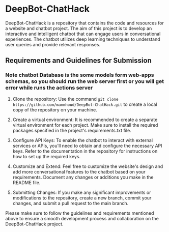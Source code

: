 # DeepBot-ChatHack

DeepBot-ChatHack is a repository that contains the code and resources for a website and chatbot project. The aim of this project is to develop an interactive and intelligent chatbot that can engage users in conversational experiences. The chatbot utilizes deep learning techniques to understand user queries and provide relevant responses.

## Requirements and Guidelines for Submission

### Note chatbot Database is the some models form web-apps schemas, so you should run the web server first or you will get error while runs the actions server  

1. Clone the repository: Use the command `git clone https://github.com/mammhoud/DeepBot-ChatHack.git` to create a local copy of the repository on your machine.

2. Create a virtual environment: It is recommended to create a separate virtual environment for each project. Make sure to install the required packages specified in the project's requirements.txt file.

3. Configure API Keys: To enable the chatbot to interact with external services or APIs, you'll need to obtain and configure the necessary API keys. Refer to the documentation in the repository for instructions on how to set up the required keys.

4. Customize and Extend: Feel free to customize the website's design and add more conversational features to the chatbot based on your requirements. Document any changes or additions you make in the README file.

5. Submitting Changes: If you make any significant improvements or modifications to the repository, create a new branch, commit your changes, and submit a pull request to the main branch.

Please make sure to follow the guidelines and requirements mentioned above to ensure a smooth development process and collaboration on the DeepBot-ChatHack project.

